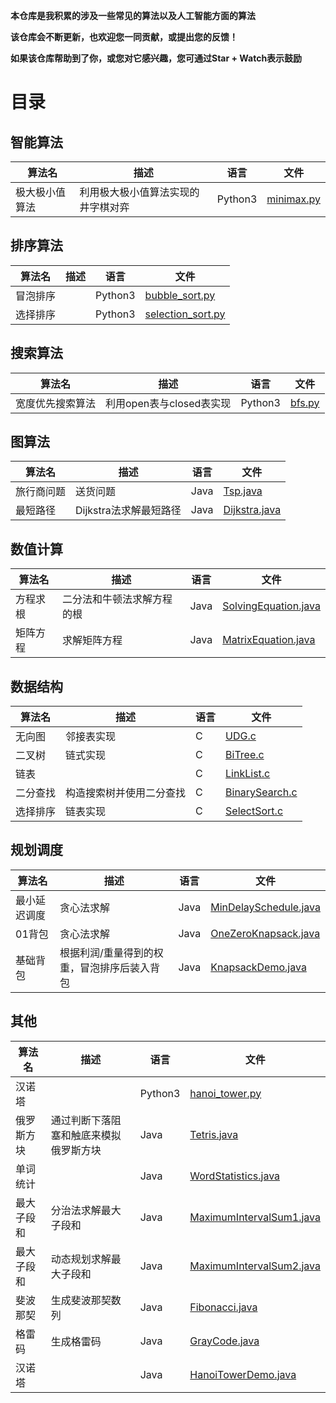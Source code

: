 **本仓库是我积累的涉及一些常见的算法以及人工智能方面的算法**

**该仓库会不断更新，也欢迎您一同贡献，或提出您的反馈！**

**如果该仓库帮助到了你，或您对它感兴趣，您可通过Star + Watch表示鼓励**



# 目录

## 智能算法

| 算法名         | 描述                               | 语言    | 文件                                                         |
| -------------- | ---------------------------------- | ------- | ------------------------------------------------------------ |
| 极大极小值算法 | 利用极大极小值算法实现的井字棋对弈 | Python3 | [minimax.py](https://github.com/yub1ng/Algorithm/blob/master/ai/minimax.py) |

## 排序算法

| 算法名   | 描述 | 语言    | 文件                                                         |
| -------- | ---- | ------- | ------------------------------------------------------------ |
| 冒泡排序 |      | Python3 | [bubble_sort.py](https://github.com/yub1ng/Algorithm/blob/master/sort/bubble_sort.py) |
| 选择排序 |      | Python3 | [selection_sort.py](https://github.com/yub1ng/Algorithm/blob/master/sort/selection_sort.py) |

## 搜索算法

| 算法名           | 描述                     | 语言    | 文件                                                         |
| ---------------- | ------------------------ | ------- | ------------------------------------------------------------ |
| 宽度优先搜索算法 | 利用open表与closed表实现 | Python3 | [bfs.py](https://github.com/yub1ng/Algorithm/blob/master/search/bfs.py) |

## 图算法

| 算法名     | 描述                   | 语言 | 文件                                                         |
| ---------- | ---------------------- | ---- | ------------------------------------------------------------ |
| 旅行商问题 | 送货问题               | Java | [Tsp.java](https://github.com/yub1ng/Algorithm/blob/master/graph/Tsp.java) |
| 最短路径   | Dijkstra法求解最短路径 | Java | [Dijkstra.java](https://github.com/yub1ng/Algorithm/blob/master/graph/Dijkstra.java) |

## 数值计算

| 算法名   | 描述                       | 语言 | 文件                                                         |
| -------- | -------------------------- | ---- | ------------------------------------------------------------ |
| 方程求根 | 二分法和牛顿法求解方程的根 | Java | [SolvingEquation.java](https://github.com/yub1ng/Algorithm/blob/master/numeric/SolvingEquation.java) |
| 矩阵方程 | 求解矩阵方程               | Java | [MatrixEquation.java](https://github.com/yub1ng/Algorithm/blob/master/numeric/MatrixEquation.java) |

## 数据结构

| 算法名   | 描述                     | 语言 | 文件                                                         |
| -------- | ------------------------ | ---- | ------------------------------------------------------------ |
| 无向图   | 邻接表实现               | C    | [UDG.c](https://github.com/yub1ng/Algorithm/blob/master/data-structure/UDG.c) |
| 二叉树   | 链式实现                 | C    | [BiTree.c](https://github.com/yub1ng/Algorithm/blob/master/data-structure/BiTree.c) |
| 链表     |                          | C    | [LinkList.c](https://github.com/yub1ng/Algorithm/blob/master/data-structure/LinkList.c) |
| 二分查找 | 构造搜索树并使用二分查找 | C    | [BinarySearch.c](https://github.com/yub1ng/Algorithm/blob/master/data-structure/BinarySearch.c) |
| 选择排序 | 链表实现                 | C    | [SelectSort.c](https://github.com/yub1ng/Algorithm/blob/master/data-structure/SelectSort.c) |

## 规划调度

| 算法名       | 描述                                        | 语言 | 文件                                                         |
| ------------ | ------------------------------------------- | ---- | ------------------------------------------------------------ |
| 最小延迟调度 | 贪心法求解                                  | Java | [MinDelaySchedule.java](https://github.com/yub1ng/Algorithm/blob/master/schedule/MinDelaySchedule.java) |
| 01背包       | 贪心法求解                                  | Java | [OneZeroKnapsack.java](https://github.com/yub1ng/Algorithm/blob/master/schedule/OneZeroKnapsack.java) |
| 基础背包     | 根据利润/重量得到的权重，冒泡排序后装入背包 | Java | [KnapsackDemo.java](https://github.com/yub1ng/Algorithm/blob/master/schedule/KnapsackDemo.java) |

## 其他

| 算法名     | 描述                                   | 语言    | 文件                                                         |
| ---------- | -------------------------------------- | ------- | ------------------------------------------------------------ |
| 汉诺塔     |                                        | Python3 | [hanoi_tower.py](https://github.com/yub1ng/Algorithm/blob/master/other/hanoi_tower.py) |
| 俄罗斯方块 | 通过判断下落阻塞和触底来模拟俄罗斯方块 | Java    | [Tetris.java](https://github.com/yub1ng/Algorithm/blob/master/other/Tetris.java) |
| 单词统计   |                                        | Java    | [WordStatistics.java](https://github.com/yub1ng/Algorithm/blob/master/other/WordStatistics.java) |
| 最大子段和 | 分治法求解最大子段和                   | Java    | [MaximumIntervalSum1.java](https://github.com/yub1ng/Algorithm/blob/master/other/MaximumIntervalSum1.java) |
| 最大子段和 | 动态规划求解最大子段和                 | Java    | [MaximumIntervalSum2.java](https://github.com/yub1ng/Algorithm/blob/master/other/MaximumIntervalSum2.java) |
| 斐波那契   | 生成斐波那契数列                       | Java    | [Fibonacci.java](https://github.com/yub1ng/Algorithm/blob/master/other/Fibonacci.java) |
| 格雷码     | 生成格雷码                             | Java    | [GrayCode.java](https://github.com/yub1ng/Algorithm/blob/master/other/GrayCode.java) |
| 汉诺塔     |                                        | Java    | [HanoiTowerDemo.java](https://github.com/yub1ng/Algorithm/blob/master/other/HanoiTowerDemo.java) |